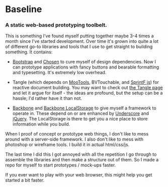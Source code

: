 # Baseline

### A static web-based prototyping toolbelt.

This is something I've found myself putting together maybe 3-4 times a month since I've started development.  Over time it's grown into quite a lot of different go-to libraries and tools that I use to get straight to building something.  It contains:

  * [Bootstrap](http://twitter.github.com/bootstrap/) and [Chosen](http://harvesthq.github.com/chosen/) to cure myself of design dependencies.  Now I can prototype applications with fancy buttons and bearable formatting and typesetting.  It's extremely low overhead.

  * Tangle (which depends on [MooTools](http://mootools.net/), BVTouchable, and [SprintF js](https://github.com/jakobwesthoff/sprintf.js)) for reactive document building.  You may want to check out [the Tangle page](http://worrydream.com/Tangle/) and let it argue for itself - the ideas are profound, but the setup can be a hassle; I'd rather have it than not.

  * [Backbone](http://documentcloud.github.com/backbone/) and [Backbone LocalStorage](http://documentcloud.github.com/backbone/docs/backbone-localstorage.html) to give myself a framework to operate in.  These depend on or are enhanced by [Underscore](http://underscorejs.org) and [jQuery](http://jquery.com).  The LocalStorage is there to get you a nice place to store information while you build.

When I proof of concept or prototype web things, I don't like to mess around with a server-side framework.  I also don't like to mess with photoshop or wireframe tools.  I build it in actual html/css/js.

The last time I did this I got annoyed with all the repetition I go through to assemble the libraries and then make a structure out of them.  So I made a repo for myself to start prototypes / mock-ups faster.

If you ever want to play with your web browser, this might help you get started a bit faster.